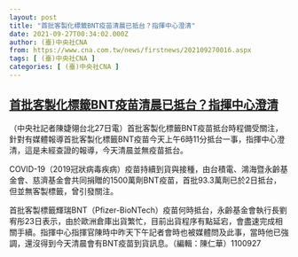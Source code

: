 ```yaml
---
layout: post
title: "首批客製化標籤BNT疫苗清晨已抵台？指揮中心澄清"
date: 2021-09-27T00:34:02.000Z
author: (臺)中央社CNA
from: https://www.cna.com.tw/news/firstnews/202109270016.aspx
tags: [ (臺)中央社CNA ]
categories: [ (臺)中央社CNA ]
---
```

<!--1632702842000-->
[首批客製化標籤BNT疫苗清晨已抵台？指揮中心澄清](https://www.cna.com.tw/news/firstnews/202109270016.aspx)
------

<div>
<div></div><div><p>（中央社記者陳婕翎台北27日電）首批客製化標籤BNT疫苗抵台時程備受關注，針對有媒體報導首批客製化標籤BNT疫苗今天上午6時11分抵台一事，指揮中心澄清，這是未經查證的報導，今天清晨並無疫苗抵台。</p><p>COVID-19（2019冠狀病毒疾病）疫苗持續到貨與接種，由台積電、鴻海暨永齡基金會、慈濟基金會共同捐贈的1500萬劑BNT疫苗，首批93.3萬劑已於2日抵台，但並無客製標籤，曾引發關注。</p><p>首批客製標籤輝瑞BNT（Pfizer-BioNTech）疫苗何時抵台，永齡基金會執行長劉宥彤23日表示，由於歐洲倉庫出貨繁忙，目前出貨程序有點延宕，會盡速完成相關手續。指揮中心指揮官陳時中昨天下午記者會時也被媒體問及此事，當時他已強調，還沒得到今天清晨會有BNT疫苗到貨訊息。（編輯：陳仁華）1100927</p></div>
</div>
